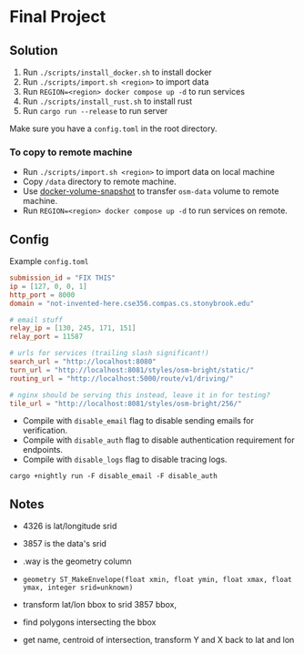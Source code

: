 # Final Project

## Solution

1. Run `./scripts/install_docker.sh` to install docker
2. Run `./scripts/import.sh <region>` to import data
3. Run `REGION=<region> docker compose up -d` to run services
4. Run `./scripts/install_rust.sh` to install rust
5. Run `cargo run --release` to run server

Make sure you have a `config.toml` in the root directory.

### To copy to remote machine

* Run `./scripts/import.sh <region>` to import data on local machine
* Copy `/data` directory to remote machine.
* Use [docker-volume-snapshot](https://github.com/junedkhatri31/docker-volume-snapshot)
to transfer `osm-data` volume to remote machine.
* Run `REGION=<region> docker compose up -d` to run services on remote.

## Config

Example `config.toml`

```toml
submission_id = "FIX THIS"
ip = [127, 0, 0, 1]
http_port = 8000
domain = "not-invented-here.cse356.compas.cs.stonybrook.edu"

# email stuff
relay_ip = [130, 245, 171, 151]
relay_port = 11587

# urls for services (trailing slash significant!)
search_url = "http://localhost:8080"
turn_url = "http://localhost:8081/styles/osm-bright/static/"
routing_url = "http://localhost:5000/route/v1/driving/"

# nginx should be serving this instead, leave it in for testing?
tile_url = "http://localhost:8081/styles/osm-bright/256/"
```

* Compile with `disable_email` flag to disable sending emails for verification.
* Compile with `disable_auth` flag to disable authentication requirement for
endpoints.
* Compile with `disable_logs` flag to disable tracing logs.

```Shell
cargo +nightly run -F disable_email -F disable_auth
```

## Notes

* 4326 is lat/longitude srid
* 3857 is the data's srid
* .way is the geometry column
* `geometry ST_MakeEnvelope(float xmin, float ymin, float xmax, float ymax, integer srid=unknown)`

* transform lat/lon bbox to srid 3857 bbox,
* find polygons intersecting the bbox
* get name, centroid of intersection, transform Y and X back to lat and lon
